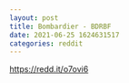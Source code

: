 ```yaml
--- 
layout: post 
title: Bombardier - BDRBF 
date: 2021-06-25 1624631517 
categories: reddit 
--- 
```

https://redd.it/o7ovi6